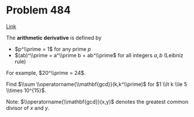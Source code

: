 # Problem 484

[Link](https://projecteuler.net/problem=484)

The **arithmetic derivative** is defined by

*   $p^\\prime = 1$ for any prime $p$
*   $(ab)^\\prime = a^\\prime b + ab^\\prime$ for all integers $a, b$ (Leibniz rule)

For example, $20^\\prime = 24$.

Find $\\sum \\operatorname{\\mathbf{gcd}}(k,k^\\prime)$ for $1 \\lt k \\le 5 \\times 10^{15}$.

Note: $\\operatorname{\\mathbf{gcd}}(x,y)$ denotes the greatest common divisor of $x$ and $y$.